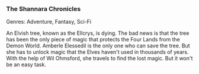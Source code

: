 ### The Shannara Chronicles

Genres: Adventure, Fantasy, Sci-Fi

An Elvish tree, known as the Ellcrys, is dying.
The bad news is that the tree has been the only piece of magic that protects the Four Lands from the Demon World.
Amberle Elessedil is the only one who can save the tree.
But she has to unlock magic that the Elves haven't used in thousands of years.
With the help of Wil Ohmsford, she travels to find the lost magic.
But it won't be an easy task.

